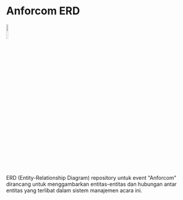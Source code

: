 # Anforcom ERD

<img src="[https://github.com/hanyaseorangpelajar/assets/blob/56b8b2faeec0fb3bdc98f8ed13c88b7a3472d7a5/icon.jpg](https://github.com/hanyaseorangpelajar/anforcom-erd/blob/main/images/anforcom23.jpg)" width="10%" height="auto">

ERD (Entity-Relationship Diagram) repository untuk event "Anforcom" dirancang untuk menggambarkan entitas-entitas dan hubungan antar entitas yang terlibat dalam sistem manajemen acara ini.
